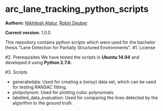 # arc_lane_tracking_python_scripts
**Authors:** [Nikhilesh Alatur](), [Robin Deuber]()

**Current version:** 1.0.0 

This repository contains python scripts which were used for the bachelor thesis "Lane Detection for Partially Structured Environments".
#1. License

#2. Prerequisites
We have tested the scripts in **Ubuntu 14.04** and developed it using **Python 2.7.6**. 

#3. Scripts

* generatedata: Used for creating a (noisy) data set, which can be used for testing RANSAC fitting.
* plotpolynom: Used for plotting cubic polynomials.
* labelled_data_evaluation: Used for comparing the lines detected by the algorithm to the ground truth.
